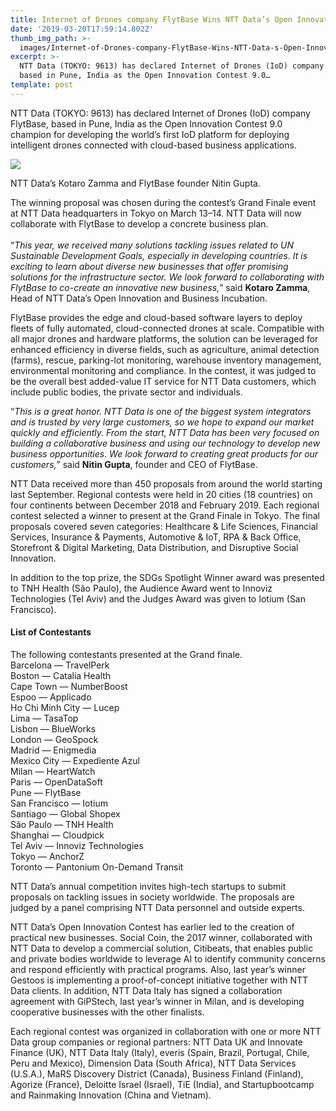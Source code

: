 ```yaml
---
title: Internet of Drones company FlytBase Wins NTT Data’s Open Innovation Contest
date: '2019-03-20T17:59:14.802Z'
thumb_img_path: >-
  images/Internet-of-Drones-company-FlytBase-Wins-NTT-Data-s-Open-Innovation-Contest/1*7OGMZOeO2bu8rhaN2t6fWg.jpeg
excerpt: >-
  NTT Data (TOKYO: 9613) has declared Internet of Drones (IoD) company FlytBase,
  based in Pune, India as the Open Innovation Contest 9.0…
template: post
---
```

NTT Data (TOKYO: 9613) has declared Internet of Drones (IoD) company FlytBase, based in Pune, India as the Open Innovation Contest 9.0 champion for developing the world’s first IoD platform for deploying intelligent drones connected with cloud-based business applications.

![](/images/Internet-of-Drones-company-FlytBase-Wins-NTT-Data-s-Open-Innovation-Contest/1*7OGMZOeO2bu8rhaN2t6fWg.jpeg)

<figcaption>NTT Data’s Kotaro Zamma and FlytBase founder Nitin&nbsp;Gupta.</figcaption>

The winning proposal was chosen during the contest’s Grand Finale event at NTT Data headquarters in Tokyo on March 13–14. NTT Data will now collaborate with FlytBase to develop a concrete business plan.  
   
“*This year, we received many solutions tackling issues related to UN Sustainable Development Goals, especially in developing countries. It is exciting to learn about diverse new businesses that offer promising solutions for the infrastructure sector. We look forward to collaborating with FlytBase to co-create an innovative new business,*” said **Kotaro Zamma**, Head of NTT Data’s Open Innovation and Business Incubation.

FlytBase provides the edge and cloud-based software layers to deploy fleets of fully automated, cloud-connected drones at scale. Compatible with all major drones and hardware platforms, the solution can be leveraged for enhanced efficiency in diverse fields, such as agriculture, animal detection (farms), rescue, parking-lot monitoring, warehouse inventory management, environmental monitoring and compliance. In the contest, it was judged to be the overall best added-value IT service for NTT Data customers, which include public bodies, the private sector and individuals.

“*This is a great honor. NTT Data is one of the biggest system integrators and is trusted by very large customers, so we hope to expand our market quickly and efficiently. From the start, NTT Data has been very focused on building a collaborative business and using our technology to develop new business opportunities. We look forward to creating great products for our customers,*” said **Nitin Gupta**, founder and CEO of FlytBase.

NTT Data received more than 450 proposals from around the world starting last September. Regional contests were held in 20 cities (18 countries) on four continents between December 2018 and February 2019. Each regional contest selected a winner to present at the Grand Finale in Tokyo. The final proposals covered seven categories: Healthcare & Life Sciences, Financial Services, Insurance & Payments, Automotive & IoT, RPA & Back Office, Storefront & Digital Marketing, Data Distribution, and Disruptive Social Innovation.

In addition to the top prize, the SDGs Spotlight Winner award was presented to TNH Health (São Paulo), the Audience Award went to Innoviz Technologies (Tel Aviv) and the Judges Award was given to Iotium (San Francisco).

#### List of Contestants

The following contestants presented at the Grand finale.  
Barcelona — TravelPerk  
Boston — Catalia Health  
Cape Town — NumberBoost  
Espoo — Applicado  
Ho Chi Minh City — Lucep  
Lima — TasaTop  
Lisbon — BlueWorks  
London — GeoSpock  
Madrid — Enigmedia  
Mexico City — Expediente Azul  
Milan — HeartWatch  
Paris — OpenDataSoft  
Pune — FlytBase  
San Francisco — Iotium  
Santiago — Global Shopex  
São Paulo — TNH Health  
Shanghai — Cloudpick  
Tel Aviv — Innoviz Technologies  
Tokyo — AnchorZ  
Toronto — Pantonium On-Demand Transit

NTT Data’s annual competition invites high-tech startups to submit proposals on tackling issues in society worldwide. The proposals are judged by a panel comprising NTT Data personnel and outside experts.

NTT Data’s Open Innovation Contest has earlier led to the creation of practical new businesses. Social Coin, the 2017 winner, collaborated with NTT Data to develop a commercial solution, Citibeats, that enables public and private bodies worldwide to leverage AI to identify community concerns and respond efficiently with practical programs. Also, last year’s winner Gestoos is implementing a proof-of-concept initiative together with NTT Data clients. In addition, NTT Data Italy has signed a collaboration agreement with GiPStech, last year’s winner in Milan, and is developing cooperative businesses with the other finalists.

Each regional contest was organized in collaboration with one or more NTT Data group companies or regional partners: NTT Data UK and Innovate Finance (UK), NTT Data Italy (Italy), everis (Spain, Brazil, Portugal, Chile, Peru and Mexico), Dimension Data (South Africa), NTT Data Services (U.S.A.), MaRS Discovery District (Canada), Business Finland (Finland), Agorize (France), Deloitte Israel (Israel), TiE (India), and Startupbootcamp and Rainmaking Innovation (China and Vietnam).
